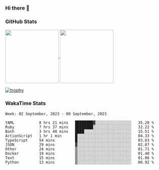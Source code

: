 ### Hi there 👋

### GitHub Stats

<a href="https://github.com/anuraghazra/github-readme-stats">
  <img align="center" height="170px" src="https://github-readme-stats.vercel.app/api/top-langs/?username=tksfjt1024&layout=compact&count_private=true&show_icons=true&show_icons=true&theme=graywhite" />
</a>
<a href="https://github.com/anuraghazra/github-readme-stats">
  <img align="center" height="170px" src="https://github-readme-stats.vercel.app/api?username=tksfjt1024&count_private=true&show_icons=true&show_icons=true&theme=graywhite" />
</a>

[![trophy](https://github-profile-trophy.vercel.app/?username=tksfjt1024)](https://github.com/ryo-ma/github-profile-trophy)

### WakaTime Stats

<!--START_SECTION:waka-->
```text
Week: 02 September, 2023 - 08 September, 2023

YAML           8 hrs 21 mins   ████████▓░░░░░░░░░░░░░░░░   35.28 % 
Ruby           7 hrs 37 mins   ████████░░░░░░░░░░░░░░░░░   32.22 % 
Bash           3 hrs 40 mins   ████░░░░░░░░░░░░░░░░░░░░░   15.51 % 
ActionScript   1 hr 1 min      █░░░░░░░░░░░░░░░░░░░░░░░░   04.33 % 
TypeScript     54 mins         █░░░░░░░░░░░░░░░░░░░░░░░░   03.83 % 
JSON           29 mins         ▓░░░░░░░░░░░░░░░░░░░░░░░░   02.07 % 
Other          24 mins         ▒░░░░░░░░░░░░░░░░░░░░░░░░   01.71 % 
Docker         19 mins         ▒░░░░░░░░░░░░░░░░░░░░░░░░   01.40 % 
Text           15 mins         ▒░░░░░░░░░░░░░░░░░░░░░░░░   01.06 % 
Python         13 mins         ▒░░░░░░░░░░░░░░░░░░░░░░░░   00.92 % 
```
<!--END_SECTION:waka-->
